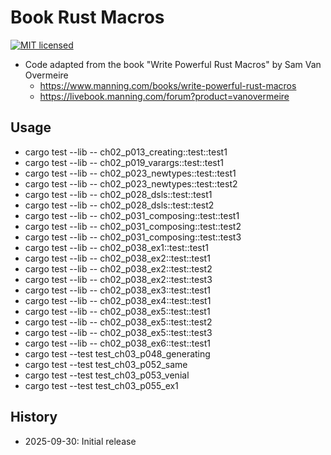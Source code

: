 # Book Rust Macros

[![MIT licensed][mit-badge]][mit-url]

[mit-badge]: https://img.shields.io/badge/license-MIT-blue.svg
[mit-url]: https://github.com/david-wallace-croft/book-rust-macros/blob/main/LICENSE.txt

- Code adapted from the book "Write Powerful Rust Macros" by Sam Van Overmeire
  - https://www.manning.com/books/write-powerful-rust-macros
  - https://livebook.manning.com/forum?product=vanovermeire

## Usage

- cargo test --lib -- ch02_p013_creating::test::test1
- cargo test --lib -- ch02_p019_varargs::test::test1
- cargo test --lib -- ch02_p023_newtypes::test::test1
- cargo test --lib -- ch02_p023_newtypes::test::test2
- cargo test --lib -- ch02_p028_dsls::test::test1
- cargo test --lib -- ch02_p028_dsls::test::test2
- cargo test --lib -- ch02_p031_composing::test::test1
- cargo test --lib -- ch02_p031_composing::test::test2
- cargo test --lib -- ch02_p031_composing::test::test3
- cargo test --lib -- ch02_p038_ex1::test::test1
- cargo test --lib -- ch02_p038_ex2::test::test1
- cargo test --lib -- ch02_p038_ex2::test::test2
- cargo test --lib -- ch02_p038_ex2::test::test3
- cargo test --lib -- ch02_p038_ex3::test::test1
- cargo test --lib -- ch02_p038_ex4::test::test1
- cargo test --lib -- ch02_p038_ex5::test::test1
- cargo test --lib -- ch02_p038_ex5::test::test2
- cargo test --lib -- ch02_p038_ex5::test::test3
- cargo test --lib -- ch02_p038_ex6::test::test1
- cargo test --test test_ch03_p048_generating
- cargo test --test test_ch03_p052_same
- cargo test --test test_ch03_p053_venial
- cargo test --test test_ch03_p055_ex1

## History

- 2025-09-30: Initial release
